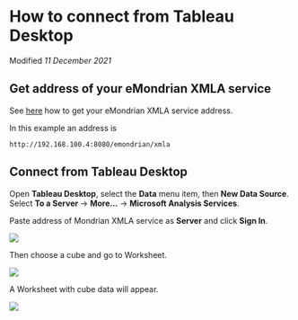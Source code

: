 How to connect from Tableau Desktop
============
Modified *11 December 2021*

Get address of your eMondrian XMLA service
-----------------------------
See [here](/eMondrian/docs/xmla_address) how to get your eMondrian XMLA service address.

In this example an address is
``` plaintext
http://192.168.100.4:8080/emondrian/xmla
```
Connect from Tableau Desktop
-----------------------------
Open **Tableau Desktop**, select the **Data** menu item, then **New Data Source**. Select **To a Server** -> **More...** -> **Microsoft Analysis Services**.

Paste address of Mondrian XMLA service as **Server** and click **Sign In**.

![](__contentFolder__/tableau_datasource.png)

Then choose a cube and go to Worksheet.

![](__contentFolder__/tableau_cubes.png)

A Worksheet  with cube data will appear.

![](__contentFolder__/tableau_result.png)

